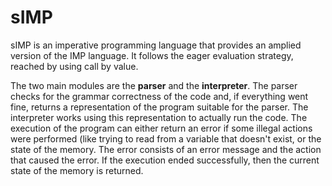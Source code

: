 # sIMP
sIMP is an imperative programming language that provides an amplied version of the IMP language. It follows the eager evaluation strategy, reached by using call by value.

The two main modules are the **parser** and the **interpreter**. The parser checks for the grammar correctness of the code and, if everything went fine, returns a representation of the program suitable for the parser.
The interpreter works using this representation to actually run the code. The execution of the program can either return an error if some illegal actions were performed (like trying to read from a variable that doesn't exist, or the state of the memory. The error consists of an error message and the action that caused the error. If the execution ended successfully, then the current state of the memory is returned. 
